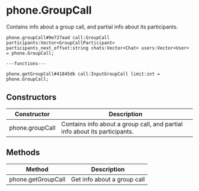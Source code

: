 # phone.GroupCall
Contains info about a group call, and partial info about its participants.

```
phone.groupCall#9e727aad call:GroupCall participants:Vector<GroupCallParticipant> participants_next_offset:string chats:Vector<Chat> users:Vector<User> = phone.GroupCall;

---functions---

phone.getGroupCall#41845db call:InputGroupCall limit:int = phone.GroupCall;
```

## Constructors
| Constructor | Description |
| ---- | ----------- |
| phone.groupCall | Contains info about a group call, and partial info about its participants. |


## Methods
| Method | Description |
| ---- | ----------- |
| phone.getGroupCall | Get info about a group call |


